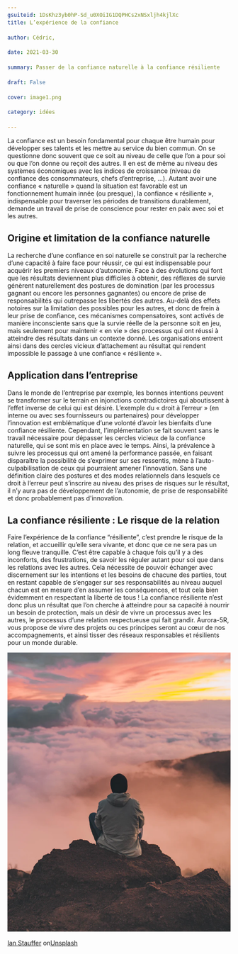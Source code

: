 ```yaml
---
gsuiteid: 1DsKhz3yb0hP-Sd_u0XOiIG1DQPHCs2xNSxljh4kjlXc
title: L’expérience de la confiance

author: Cédric, 

date: 2021-03-30

summary: Passer de la confiance naturelle à la confiance résiliente 

draft: False

cover: image1.png

category: idées

---
```


La confiance est un besoin fondamental pour chaque être humain pour développer ses talents et les mettre au service du bien commun. On se questionne donc souvent que ce soit au niveau de celle que l’on a pour soi ou que l’on donne ou reçoit des autres. Il en est de même au niveau des systèmes économiques avec les indices de croissance (niveau de confiance des consommateurs, chefs d’entreprise, …). Autant avoir une confiance « naturelle » quand la situation est favorable est un fonctionnement humain innée (ou presque), la confiance « résiliente », indispensable pour traverser les périodes de transitions durablement, demande un travail de prise de conscience pour rester en paix avec soi et les autres.

Origine et limitation de la confiance naturelle
-----------------------------------------------

La recherche d’une confiance en soi naturelle se construit par la recherche d’une capacité à faire face pour réussir, ce qui est indispensable pour acquérir les premiers niveaux d’autonomie. Face à des évolutions qui font que les résultats deviennent plus difficiles à obtenir, des réflexes de survie génèrent naturellement des postures de domination (par les processus gagnant ou encore les personnes gagnantes) ou encore de prise de responsabilités qui outrepasse les libertés des autres. Au-delà des effets notoires sur la limitation des possibles pour les autres, et donc de frein à leur prise de confiance, ces mécanismes compensatoires, sont activés de manière inconsciente sans que la survie réelle de la personne soit en jeu, mais seulement pour maintenir « en vie » des processus qui ont réussi à atteindre des résultats dans un contexte donné. Les organisations entrent ainsi dans des cercles vicieux d’attachement au résultat qui rendent impossible le passage à une confiance « résiliente ».

Application dans l’entreprise
-----------------------------

Dans le monde de l’entreprise par exemple, les bonnes intentions peuvent se transformer sur le terrain en injonctions contradictoires qui aboutissent à l’effet inverse de celui qui est désiré. L’exemple du « droit à l’erreur » (en interne ou avec ses fournisseurs ou partenaires) pour développer l’innovation est emblématique d’une volonté d’avoir les bienfaits d’une confiance résiliente. Cependant, l’implémentation se fait souvent sans le travail nécessaire pour dépasser les cercles vicieux de la confiance naturelle, qui se sont mis en place avec le temps. Ainsi, la prévalence à suivre les processus qui ont amené la performance passée, en faisant disparaître la possibilité de s’exprimer sur ses ressentis, mène à l’auto-culpabilisation de ceux qui pourraient amener l’innovation. Sans une définition claire des postures et des modes relationnels dans lesquels ce droit à l’erreur peut s’inscrire au niveau des prises de risques sur le résultat, il n’y aura pas de développement de l’autonomie, de prise de responsabilité et donc probablement pas d'innovation.

La confiance résiliente : Le risque de la relation
--------------------------------------------------

Faire l’expérience de la confiance “résiliente”, c’est prendre le risque de la relation, et accueillir qu’elle sera vivante, et donc que ce ne sera pas un long fleuve tranquille. C’est être capable à chaque fois qu’il y a des inconforts, des frustrations, de savoir les réguler autant pour soi que dans les relations avec les autres. Cela nécessite de pouvoir échanger avec discernement sur les intentions et les besoins de chacune des parties, tout en restant capable de s’engager sur ses responsabilités au niveau auquel chacun est en mesure d’en assumer les conséquences, et tout cela bien évidemment en respectant la liberté de tous ! La confiance résiliente n’est donc plus un résultat que l’on cherche à atteindre pour sa capacité à nourrir un besoin de protection, mais un désir de vivre un processus avec les autres, le processus d’une relation respectueuse qui fait grandir. Aurora-5R, vous propose de vivre des projets ou ces principes seront au cœur de nos accompagnements, et ainsi tisser des réseaux responsables et résilients pour un monde durable. 

![](images/image1.png)

[Ian Stauffer](https://www.google.com/url?q=https://unsplash.com/@ianstauffer?utm_source%3Dunsplash%26utm_medium%3Dreferral%26utm_content%3DcreditCopyText&sa=D&source=editors&ust=1617640480603000&usg=AOvVaw0gWp7JoDfBId4thx0HOG73) on[Unsplash](https://www.google.com/url?q=https://unsplash.com/s/photos/cliff?utm_source%3Dunsplash%26utm_medium%3Dreferral%26utm_content%3DcreditCopyText&sa=D&source=editors&ust=1617640480604000&usg=AOvVaw0uJSvoiWxqbieGJNf1yh3S)

